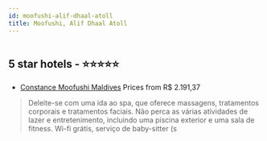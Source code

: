```yaml
---
id: moofushi-alif-dhaal-atoll
title: Moofushi, Alif Dhaal Atoll
---
```


<center><img src="https://novo-hu.s3.amazonaws.com/reservas/ota/prod/hotel/146571/constance-moofushi-maldives-001_20190527121719.jpg" alt="" /></center>


##  5 star hotels - ⭐️⭐️⭐️⭐️⭐️

-    [Constance Moofushi Maldives](https://www.hurb.com/br/aud/https://www.hurb.com/br/hotels/moofushi/constance-moofushi-maldives-HT-PFKV?cmp=18055) Prices from R$ 2.191,37
   > Deleite-se com uma ida ao spa, que oferece massagens, tratamentos corporais e tratamentos faciais. Não perca as várias atividades de lazer e entretenimento, incluindo uma piscina exterior e uma sala de fitness. Wi-fi grátis, serviço de baby-sitter (s
